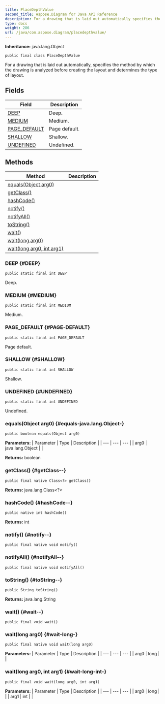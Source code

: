 ```yaml
---
title: PlaceDepthValue
second_title: Aspose.Diagram for Java API Reference
description: For a drawing that is laid out automatically specifies the method by which the drawing is analyzed before creating the layout and determines the type of layout.
type: docs
weight: 286
url: /java/com.aspose.diagram/placedepthvalue/
---
```


**Inheritance:**
java.lang.Object
```
public final class PlaceDepthValue
```

For a drawing that is laid out automatically, specifies the method by which the drawing is analyzed before creating the layout and determines the type of layout.
## Fields

| Field | Description |
| --- | --- |
| [DEEP](#DEEP) | Deep. |
| [MEDIUM](#MEDIUM) | Medium. |
| [PAGE_DEFAULT](#PAGE-DEFAULT) | Page default. |
| [SHALLOW](#SHALLOW) | Shallow. |
| [UNDEFINED](#UNDEFINED) | Undefined. |
## Methods

| Method | Description |
| --- | --- |
| [equals(Object arg0)](#equals-java.lang.Object-) |  |
| [getClass()](#getClass--) |  |
| [hashCode()](#hashCode--) |  |
| [notify()](#notify--) |  |
| [notifyAll()](#notifyAll--) |  |
| [toString()](#toString--) |  |
| [wait()](#wait--) |  |
| [wait(long arg0)](#wait-long-) |  |
| [wait(long arg0, int arg1)](#wait-long-int-) |  |
### DEEP {#DEEP}
```
public static final int DEEP
```


Deep.

### MEDIUM {#MEDIUM}
```
public static final int MEDIUM
```


Medium.

### PAGE_DEFAULT {#PAGE-DEFAULT}
```
public static final int PAGE_DEFAULT
```


Page default.

### SHALLOW {#SHALLOW}
```
public static final int SHALLOW
```


Shallow.

### UNDEFINED {#UNDEFINED}
```
public static final int UNDEFINED
```


Undefined.

### equals(Object arg0) {#equals-java.lang.Object-}
```
public boolean equals(Object arg0)
```




**Parameters:**
| Parameter | Type | Description |
| --- | --- | --- |
| arg0 | java.lang.Object |  |

**Returns:**
boolean
### getClass() {#getClass--}
```
public final native Class<?> getClass()
```




**Returns:**
java.lang.Class<?>
### hashCode() {#hashCode--}
```
public native int hashCode()
```




**Returns:**
int
### notify() {#notify--}
```
public final native void notify()
```




### notifyAll() {#notifyAll--}
```
public final native void notifyAll()
```




### toString() {#toString--}
```
public String toString()
```




**Returns:**
java.lang.String
### wait() {#wait--}
```
public final void wait()
```




### wait(long arg0) {#wait-long-}
```
public final native void wait(long arg0)
```




**Parameters:**
| Parameter | Type | Description |
| --- | --- | --- |
| arg0 | long |  |

### wait(long arg0, int arg1) {#wait-long-int-}
```
public final void wait(long arg0, int arg1)
```




**Parameters:**
| Parameter | Type | Description |
| --- | --- | --- |
| arg0 | long |  |
| arg1 | int |  |

